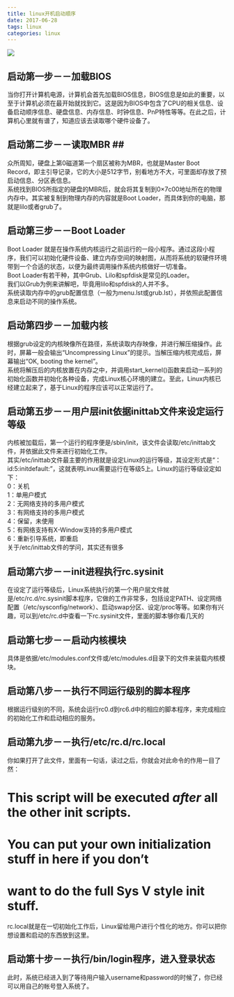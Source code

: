 ```yaml
---
title: linux开机启动顺序
date: 2017-06-28
tags: linux
categories: linux
---
```



![](http://blog.chinaunix.net/attachment/201209/23/26495963_1348382510SRUx.png)  
## 启动第一步－－加载BIOS ##  
当你打开计算机电源，计算机会首先加载BIOS信息，BIOS信息是如此的重要，以至于计算机必须在最开始就找到它。这是因为BIOS中包含了CPU的相关信息、设备启动顺序信息、硬盘信息、内存信息、时钟信息、PnP特性等等。在此之后，计算机心里就有谱了，知道应该去读取哪个硬件设备了。  

<!--more-->
## 启动第二步－－读取MBR ##   ##
众所周知，硬盘上第0磁道第一个扇区被称为MBR，也就是Master Boot Record，即主引导记录，它的大小是512字节，别看地方不大，可里面却存放了预启动信息、分区表信息。  
系统找到BIOS所指定的硬盘的MBR后，就会将其复制到0×7c00地址所在的物理内存中。其实被复制到物理内存的内容就是Boot Loader，而具体到你的电脑，那就是lilo或者grub了。    

## 启动第三步－－Boot Loader ##
Boot Loader 就是在操作系统内核运行之前运行的一段小程序。通过这段小程序，我们可以初始化硬件设备、建立内存空间的映射图，从而将系统的软硬件环境带到一个合适的状态，以便为最终调用操作系统内核做好一切准备。  
Boot Loader有若干种，其中Grub、Lilo和spfdisk是常见的Loader。  
我们以Grub为例来讲解吧，毕竟用lilo和spfdisk的人并不多。  
系统读取内存中的grub配置信息（一般为menu.lst或grub.lst），并依照此配置信息来启动不同的操作系统。  

## 启动第四步－－加载内核 ##  
根据grub设定的内核映像所在路径，系统读取内存映像，并进行解压缩操作。此时，屏幕一般会输出“Uncompressing Linux”的提示。当解压缩内核完成后，屏幕输出“OK, booting the kernel”。  
系统将解压后的内核放置在内存之中，并调用start_kernel()函数来启动一系列的初始化函数并初始化各种设备，完成Linux核心环境的建立。至此，Linux内核已经建立起来了，基于Linux的程序应该可以正常运行了。  

## 启动第五步－－用户层init依据inittab文件来设定运行等级 ##  
内核被加载后，第一个运行的程序便是/sbin/init，该文件会读取/etc/inittab文件，并依据此文件来进行初始化工作。  
其实/etc/inittab文件最主要的作用就是设定Linux的运行等级，其设定形式是“：id:5:initdefault:”，这就表明Linux需要运行在等级5上。Linux的运行等级设定如下：  
0：关机  
1：单用户模式  
2：无网络支持的多用户模式  
3：有网络支持的多用户模式  
4：保留，未使用  
5：有网络支持有X-Window支持的多用户模式  
6：重新引导系统，即重启  
关于/etc/inittab文件的学问，其实还有很多  

## 启动第六步－－init进程执行rc.sysinit ##
在设定了运行等级后，Linux系统执行的第一个用户层文件就是/etc/rc.d/rc.sysinit脚本程序，它做的工作非常多，包括设定PATH、设定网络配置（/etc/sysconfig/network）、启动swap分区、设定/proc等等。如果你有兴趣，可以到/etc/rc.d中查看一下rc.sysinit文件，里面的脚本够你看几天的  

## 启动第七步－－启动内核模块 ##
具体是依据/etc/modules.conf文件或/etc/modules.d目录下的文件来装载内核模块。  

## 启动第八步－－执行不同运行级别的脚本程序  ##  
根据运行级别的不同，系统会运行rc0.d到rc6.d中的相应的脚本程序，来完成相应的初始化工作和启动相应的服务。  

## 启动第九步－－执行/etc/rc.d/rc.local ##  
你如果打开了此文件，里面有一句话，读过之后，你就会对此命令的作用一目了然：  
 # This script will be executed *after* all the other init scripts.  
 # You can put your own initialization stuff in here if you don’t  
 # want to do the full Sys V style init stuff.  
rc.local就是在一切初始化工作后，Linux留给用户进行个性化的地方。你可以把你想设置和启动的东西放到这里。  

## 启动第十步－－执行/bin/login程序，进入登录状态 ##
此时，系统已经进入到了等待用户输入username和password的时候了，你已经可以用自己的帐号登入系统了。
